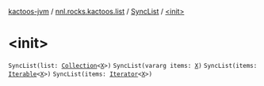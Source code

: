 [kactoos-jvm](../../index.md) / [nnl.rocks.kactoos.list](../index.md) / [SyncList](index.md) / [&lt;init&gt;](./-init-.md)

# &lt;init&gt;

`SyncList(list: `[`Collection`](https://kotlinlang.org/api/latest/jvm/stdlib/kotlin.collections/-collection/index.html)`<`[`X`](index.md#X)`>)`
`SyncList(vararg items: `[`X`](index.md#X)`)`
`SyncList(items: `[`Iterable`](https://kotlinlang.org/api/latest/jvm/stdlib/kotlin.collections/-iterable/index.html)`<`[`X`](index.md#X)`>)`
`SyncList(items: `[`Iterator`](https://kotlinlang.org/api/latest/jvm/stdlib/kotlin.collections/-iterator/index.html)`<`[`X`](index.md#X)`>)`